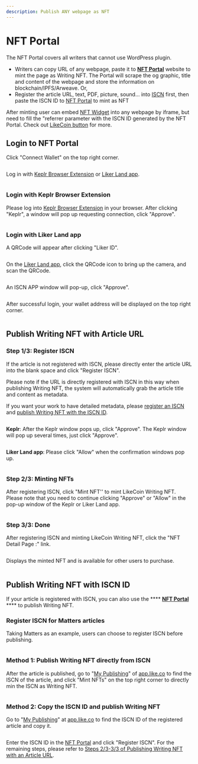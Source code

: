 ```yaml
---
description: Publish ANY webpage as NFT
---
```


# NFT Portal

The NFT Portal covers all writers that cannot use WordPress plugin.

* Writers can copy URL of any webpage, paste it to [**NFT Portal**](https://app.like.co/nft/url) website to mint the page as Writing NFT. The Portal will scrape the og graphic, title and content of the webpage and store the information on blockchain/IPFS/Arweave. Or,
* Register the article URL, text, PDF, picture, sound... into [ISCN](../decentralized-publishing/app.like.co.md) first, then paste the ISCN ID to [NFT Portal](https://app.like.co/nft/url) to mint as NFT

After minting user can embed [NFT Widget](nft-widget.md) into any webpage by iframe, but need to fill the "referrer parameter with the ISCN ID generated by the NFT Portal. Check out [LikeCoin button](../../user-guide/creator/) for more.

## Login to NFT Portal&#x20;

Click "Connect Wallet" on the top right corner.

<figure><img src="../../.gitbook/assets/NFT Portal 0.png" alt=""><figcaption></figcaption></figure>

Log in with [Keplr Browser Extension](../wallet/keplr/) or [Liker Land app](../../user-guide/liker-land/download.md).

<figure><img src="../../.gitbook/assets/NFT Portal 1.png" alt=""><figcaption></figcaption></figure>

### Login with Keplr Browser Extension

Please log into [Keplr Browser Extension](../wallet/keplr/) in your browser. After clicking "Keplr", a window will pop up requesting connection, click "Approve".

<figure><img src="../../.gitbook/assets/Buy NFT 05.png" alt=""><figcaption></figcaption></figure>

### Login with Liker Land app

A QRCode will appear after clicking "Liker ID".

<figure><img src="../../.gitbook/assets/NFT Portal 1b.png" alt=""><figcaption></figcaption></figure>

On the [Liker Land app](../../user-guide/liker-land/download.md), click the QRCode icon to bring up the camera, and scan the QRCode.

<figure><img src="../../.gitbook/assets/NFT Portal 1c-en.png" alt=""><figcaption></figcaption></figure>

An ISCN APP window will pop-up, click "Approve".

<figure><img src="../../.gitbook/assets/NFT Portal 1d-en.png" alt=""><figcaption></figcaption></figure>

After successful login, your wallet address will be displayed on the top right corner.

<figure><img src="../../.gitbook/assets/NFT Portal 1e.png" alt=""><figcaption></figcaption></figure>

## Publish Writing NFT with Article URL

### Step 1/3: Register ISCN

If the article is not registered with ISCN, please directly enter the article URL into the blank space and click "Register ISCN".

Please note if the URL is directly registered with ISCN in this way when publishing Writing NFT, the system will automatically grab the article title and content as metadata.

If you want your work to have detailed metadata, please [register an ISCN](../decentralized-publishing/app.like.co.md) and [publish Writing NFT with the ISCN ID](nft-portal.md#publish-writing-nft-with-iscn-id).

<figure><img src="../../.gitbook/assets/NFT Portal 2.png" alt=""><figcaption></figcaption></figure>

**Keplr**: After the Keplr window pops up, click "Approve". The Keplr window will pop up several times, just click "Approve".

<figure><img src="../../.gitbook/assets/NFT Portal 3.png" alt=""><figcaption></figcaption></figure>

**Liker Land app**: Please click "Allow" when the confirmation windows pop up.

<figure><img src="../../.gitbook/assets/NFT Portal 3a-en.png" alt=""><figcaption></figcaption></figure>

### Step 2/3: Minting NFTs

After registering ISCN, click "Mint NFT'' to mint LikeCoin Writing NFT. Please note that you need to continue clicking "Approve" or "Allow" in the pop-up window of the Keplr or Liker Land app.

<figure><img src="../../.gitbook/assets/NFT Portal 4.png" alt=""><figcaption></figcaption></figure>

### Step 3/3: Done

After registering ISCN and minting LikeCoin Writing NFT, click the "NFT Detail Page :" link.

<figure><img src="../../.gitbook/assets/NFT Portal 5.png" alt=""><figcaption></figcaption></figure>

Displays the minted NFT and is available for other users to purchase.

<figure><img src="../../.gitbook/assets/NFT Portal 6.png" alt=""><figcaption></figcaption></figure>

## Publish Writing NFT with ISCN ID

If your article is registered with ISCN, you can also use the **** [**NFT Portal**](https://app.like.co/nft/url) **** to publish Writing NFT.

### Register ISCN for Matters articles

Taking Matters as an example, users can choose to register ISCN before publishing.

<figure><img src="../../.gitbook/assets/NFT Portal ISCN 1.png" alt=""><figcaption></figcaption></figure>

### Method 1: Publish Writing NFT directly from ISCN

After the article is published, go to "[My Publishing](https://app.like.co/works)" of [app.like.co](https://app.like.co/) to find the ISCN of the article, and click "Mint NFTs" on the top right corner to directly min the ISCN as Writing NFT.

<figure><img src="../../.gitbook/assets/NFT Portal ISCN 4.png" alt=""><figcaption></figcaption></figure>

### Method 2: Copy the ISCN ID and publish Writing NFT

Go to "[My Publishing](https://app.like.co/works)" at [app.like.co](https://app.like.co/) to find the ISCN ID of the registered article and copy it.

<figure><img src="../../.gitbook/assets/NFT Portal ISCN 2.png" alt=""><figcaption></figcaption></figure>

Enter the ISCN ID in the [NFT Portal](https://app.like.co/nft/url) and click "Register ISCN". For the remaining steps, please refer to [Steps 2/3-3/3 of Publishing Writing NFT with an Article URL](nft-portal.md#publish-writing-nft-with-article-url).

<figure><img src="../../.gitbook/assets/NFT Portal ISCN 3.png" alt=""><figcaption></figcaption></figure>
